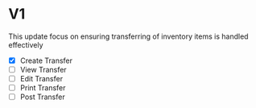 # V1
This update focus on ensuring transferring of inventory items is handled effectively
- [x] Create Transfer
- [ ] View Transfer
- [ ] Edit Transfer
- [ ] Print Transfer
- [ ] Post Transfer
